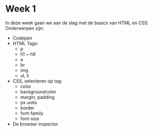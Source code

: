 # Week 1

In deze week gaan we aan de slag met de basics van HTML en CSS. Onderwerpen zijn:

- Codepen
- HTML Tags: 
    - p
    - h1 ~ h6
    - a
    - br
    - img
    - ul, li
- CSS, selecteren op tag:
    - color
    - backgroundcolor
    - margin, padding
    - px units
    - border
    - font-family
    - font-size
- De browser inspector